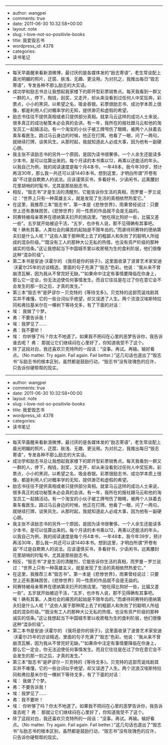 - --
- author: wangpei
- comments: true
- date: 2011-06-30 10:32:58+00:00
- layout: note
- slug: i-love-not-so-positivle-books
- title: 我爱毁志书
- wordpress_id: 4378
- categories:
- 读书笔记
- --
- 每天早晨醒来看新浪微博，最讨厌的是各媒体发的“励志寄语”，老生常谈配上晨光明媚的照片，迂腐、肤浅、无趣、更没用。为对抗之，我推出每日“毁志寄语”，专发各种不那么励志的大实话。
- 成功学和励志书总让我想起我家楼下的即开型彩票销售点。每天我看到一群又一群的人，停下，掏钱，刮奖，又走开，却从来没看到过任何人中奖狂奔。彩票点，小小的黑洞，以希望之名，吸金吞银。彩票很励志书、成功学本质上很像，都是利用人们对概率学的无知，提供渺茫和虚假的希望。
- 励志书往往不提供真相或者只提供部分真相。就拿马云这样的成功人士来说，很多真正的成功秘笈未必会真的会讲。有一年，我所在的报社跟马云和他的淘宝员工一起搞活动。有一个淘宝的小伙子被工牌甩伤了眼睛，被两个人扶着去乘车看医生。路过马云身边的时候，他正在打牌。他看了一眼，问了一两句，就继续打牌，谈笑风生。从那时起，我就知道此人必成大事，因为他有一副硬心肠。
- 我主张不读励志书的另外一个原因，是因为读书很奢侈。一个人余生还能读多少本书，是可以估算出来的。每个月读的本书乘以12，再乘以还能活的年头。以我自己为例，我的阅读速度是每个月4本书，一年48本，我今年39岁，预计再活30年，那么我一共还可以读1440本书。想到这里，才明白所谓“开卷有益”不过是自欺欺人的说法。应该谨慎买书，多看好书，少读闲书，远离腰封花里胡哨的时髦书，尤其是那些励志书。
- 相反，“毁志书”才是生活的清醒剂，它能告诉你生活的真相，而罗曼－罗兰说过：“世界上只有一种英雄主义，就是发现了生活的真相依然热爱它。”
- 在这里，我推荐三本“毁志书”。第一本是《悲惨世界》，雨果曾经说过：只要世上还有愚昧困苦，《悲惨世界》同一性质的作品就不会是无益的。
- 珂赛特被母亲寄养在德纳第夫妇开的旅店里。“她吃得比狗好一些，比猫又差一些”。五岁就开始被迫干活，“五岁，也许有人说，那不见得确有其事吧。唉！确有其事。人类社会的痛苦的起始是不限年齿的。”而虐待珂赛特的德纳第夫妇是什么人呢？“这些人属于那种爬上去了的粗鄙人和失败了的聪明人所组成的混杂阶级。”“既没有工人的那种大公无私的热情，也没有资产阶级的那种诚实的信条。”这让我想起当下中国城市里以收房租为生的食利阶层，他们很像这种“混杂阶级”。
- 第二本书是安迪·沃霍尔的	《我将是你的镜子》，这里面收录了波普艺术家安迪·沃霍尔25年的访谈精选，里面的句子充满了“毁志”色彩。他说：“我从来不曾崩溃瓦解，因为我从不曾完好无缺。”“如果命中注定有事情要降临在你身上，那么它一定会，你无法迫使任何事情发生。而且它往往是在过了你在意它会不会发生的那一刻之后，才真的发生。”
- 第三本“毁志书”是萨谬尔－贝克特的《等待戈多》。贝克特的这部荒诞戏剧其实并不难懂，它的一些台词似乎绝望，却又误透了人生。两个流浪汉埃斯特拉冈和弗拉基米尔在一棵树下等待戈多，有了下面的对话：
- 埃： 我做了个梦。
- 弗：不要告诉我！
- 埃：我梦见了……
- 弗：我不要听！
- 埃： 你听够了吗？你太不地道了。如果我不把闷在心里的恶梦告诉你，我告诉谁去呢？ 弗： 那就让它们继续闷在心里好了，你知道我受不了这个。
- 除了这段对白，我还喜欢贝克特所的一段话：“没事。再试。再输。输好看点。（No matter. Try again. Fail again. Fail better.）”这几句话也道出了“毁志书”与励志书的根本区别，虽然都是鼓励行动，“毁志书”没有玫瑰色的应许，只告诉你硬帮帮的现实。
- --
- author: wangpei
- comments: true
- date: 2011-06-30 10:32:58+00:00
- layout: note
- slug: i-love-not-so-positivle-books
- title: 我爱毁志书
- wordpress_id: 4378
- categories:
- 读书笔记
- --
- 每天早晨醒来看新浪微博，最讨厌的是各媒体发的“励志寄语”，老生常谈配上晨光明媚的照片，迂腐、肤浅、无趣、更没用。为对抗之，我推出每日“毁志寄语”，专发各种不那么励志的大实话。
- 成功学和励志书总让我想起我家楼下的即开型彩票销售点。每天我看到一群又一群的人，停下，掏钱，刮奖，又走开，却从来没看到过任何人中奖狂奔。彩票点，小小的黑洞，以希望之名，吸金吞银。彩票很励志书、成功学本质上很像，都是利用人们对概率学的无知，提供渺茫和虚假的希望。
- 励志书往往不提供真相或者只提供部分真相。就拿马云这样的成功人士来说，很多真正的成功秘笈未必会真的会讲。有一年，我所在的报社跟马云和他的淘宝员工一起搞活动。有一个淘宝的小伙子被工牌甩伤了眼睛，被两个人扶着去乘车看医生。路过马云身边的时候，他正在打牌。他看了一眼，问了一两句，就继续打牌，谈笑风生。从那时起，我就知道此人必成大事，因为他有一副硬心肠。
- 我主张不读励志书的另外一个原因，是因为读书很奢侈。一个人余生还能读多少本书，是可以估算出来的。每个月读的本书乘以12，再乘以还能活的年头。以我自己为例，我的阅读速度是每个月4本书，一年48本，我今年39岁，预计再活30年，那么我一共还可以读1440本书。想到这里，才明白所谓“开卷有益”不过是自欺欺人的说法。应该谨慎买书，多看好书，少读闲书，远离腰封花里胡哨的时髦书，尤其是那些励志书。
- 相反，“毁志书”才是生活的清醒剂，它能告诉你生活的真相，而罗曼－罗兰说过：“世界上只有一种英雄主义，就是发现了生活的真相依然热爱它。”
- 在这里，我推荐三本“毁志书”。第一本是《悲惨世界》，雨果曾经说过：只要世上还有愚昧困苦，《悲惨世界》同一性质的作品就不会是无益的。
- 珂赛特被母亲寄养在德纳第夫妇开的旅店里。“她吃得比狗好一些，比猫又差一些”。五岁就开始被迫干活，“五岁，也许有人说，那不见得确有其事吧。唉！确有其事。人类社会的痛苦的起始是不限年齿的。”而虐待珂赛特的德纳第夫妇是什么人呢？“这些人属于那种爬上去了的粗鄙人和失败了的聪明人所组成的混杂阶级。”“既没有工人的那种大公无私的热情，也没有资产阶级的那种诚实的信条。”这让我想起当下中国城市里以收房租为生的食利阶层，他们很像这种“混杂阶级”。
- 第二本书是安迪·沃霍尔的	《我将是你的镜子》，这里面收录了波普艺术家安迪·沃霍尔25年的访谈精选，里面的句子充满了“毁志”色彩。他说：“我从来不曾崩溃瓦解，因为我从不曾完好无缺。”“如果命中注定有事情要降临在你身上，那么它一定会，你无法迫使任何事情发生。而且它往往是在过了你在意它会不会发生的那一刻之后，才真的发生。”
- 第三本“毁志书”是萨谬尔－贝克特的《等待戈多》。贝克特的这部荒诞戏剧其实并不难懂，它的一些台词似乎绝望，却又误透了人生。两个流浪汉埃斯特拉冈和弗拉基米尔在一棵树下等待戈多，有了下面的对话：
- 埃： 我做了个梦。
- 弗：不要告诉我！
- 埃：我梦见了……
- 弗：我不要听！
- 埃： 你听够了吗？你太不地道了。如果我不把闷在心里的恶梦告诉你，我告诉谁去呢？ 弗： 那就让它们继续闷在心里好了，你知道我受不了这个。
- 除了这段对白，我还喜欢贝克特所的一段话：“没事。再试。再输。输好看点。（No matter. Try again. Fail again. Fail better.）”这几句话也道出了“毁志书”与励志书的根本区别，虽然都是鼓励行动，“毁志书”没有玫瑰色的应许，只告诉你硬帮帮的现实。
